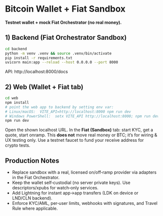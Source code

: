 # Bitcoin Wallet + Fiat Sandbox
**Testnet wallet + mock Fiat Orchestrator (no real money).**

## 1) Backend (Fiat Orchestrator Sandbox)
```bash
cd backend
python -m venv .venv && source .venv/bin/activate
pip install -r requirements.txt
uvicorn main:app --reload --host 0.0.0.0 --port 8000
```
API: http://localhost:8000/docs

## 2) Web (Wallet + Fiat tab)
```bash
cd web
npm install
# point the web app to backend by setting env var:
# Linux/macOS:  VITE_API=http://localhost:8000 npm run dev
# Windows PowerShell:  setx VITE_API http://localhost:8000; npm run dev
npm run dev
```
Open the shown localhost URL. In the **Fiat (Sandbox)** tab: start KYC, get a quote, start onramp. This **does not** move real money or BTC; it’s for wiring & UX testing only. Use a testnet faucet to fund your receive address for crypto tests.

## Production Notes
- Replace sandbox with a real, licensed on/off‑ramp provider via adapters in the Fiat Orchestrator.
- Keep the wallet self‑custodial (no server private keys). Use descriptors/xpubs for watch‑only services.
- Add Lightning for instant app→app transfers (LDK on device or LND/CLN backend).
- Enforce KYC/AML, per‑user limits, webhooks with signatures, and Travel Rule where applicable.
